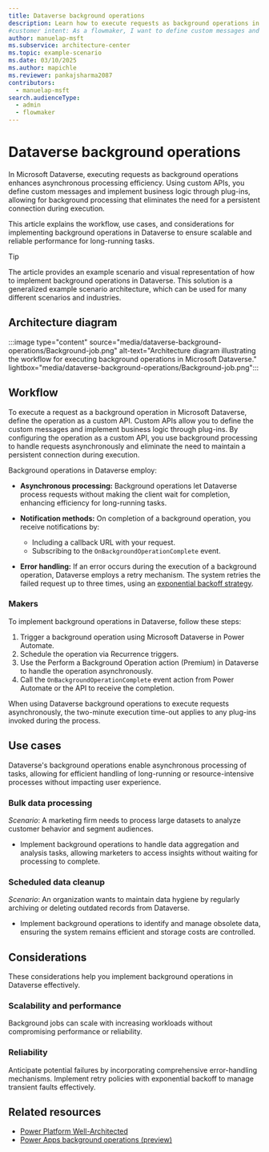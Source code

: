 ```yaml
---
title: Dataverse background operations
description: Learn how to execute requests as background operations in Microsoft Dataverse using custom APIs for efficient asynchronous processing.
#customer intent: As a flowmaker, I want to define custom messages and implement business logic through plug-ins so that I can use background processing in Dataverse.
author: manuelap-msft
ms.subservice: architecture-center
ms.topic: example-scenario
ms.date: 03/10/2025
ms.author: mapichle
ms.reviewer: pankajsharma2087
contributors:
  - manuelap-msft
search.audienceType:
  - admin
  - flowmaker
---
```


# Dataverse background operations

In Microsoft Dataverse, executing requests as background operations enhances asynchronous processing efficiency. Using custom APIs, you define custom messages and implement business logic through plug-ins, allowing for background processing that eliminates the need for a persistent connection during execution.

This article explains the workflow, use cases, and considerations for implementing background operations in Dataverse to ensure scalable and reliable performance for long-running tasks.

> [!TIP]
> The article provides an example scenario and visual representation of how to implement background operations in Dataverse. This solution is a generalized example scenario architecture, which can be used for many different scenarios and industries.

## Architecture diagram

:::image type="content" source="media/dataverse-background-operations/Background-job.png" alt-text="Architecture diagram illustrating the workflow for executing background operations in Microsoft Dataverse." lightbox="media/dataverse-background-operations/Background-job.png":::

## Workflow

To execute a request as a background operation in Microsoft Dataverse, define the operation as a custom API. Custom APIs allow you to define the custom messages and implement business logic through plug-ins. By configuring the operation as a custom API, you use background processing to handle requests asynchronously and eliminate the need to maintain a persistent connection during execution.

Background operations in Dataverse employ:

- **Asynchronous processing:** Background operations let Dataverse process requests without making the client wait for completion, enhancing efficiency for long-running tasks.

- **Notification methods:** On completion of a background operation, you receive notifications by:
  - Including a callback URL with your request.
  - Subscribing to the `OnBackgroundOperationComplete` event.
  
- **Error handling:** If an error occurs during the execution of a background operation, Dataverse employs a retry mechanism. The system retries the failed request up to three times, using an [exponential backoff strategy](https://en.wikipedia.org/wiki/Exponential_backoff).

### Makers

To implement background operations in Dataverse, follow these steps:

1. Trigger a background operation using Microsoft Dataverse in Power Automate.
1. Schedule the operation via Recurrence triggers.
1. Use the Perform a Background Operation action (Premium) in Dataverse to handle the operation asynchronously.
1. Call the `OnBackgroundOperationComplete` event action from Power Automate or the API to receive the completion.

When using Dataverse background operations to execute requests asynchronously, the two-minute execution time-out applies to any plug-ins invoked during the process.

## Use cases

Dataverse's background operations enable asynchronous processing of tasks, allowing for efficient handling of long-running or resource-intensive processes without impacting user experience.

### Bulk data processing

*Scenario*: A marketing firm needs to process large datasets to analyze customer behavior and segment audiences.

- Implement background operations to handle data aggregation and analysis tasks, allowing marketers to access insights without waiting for processing to complete.

### Scheduled data cleanup

*Scenario*: An organization wants to maintain data hygiene by regularly archiving or deleting outdated records from Dataverse.

- Implement background operations to identify and manage obsolete data, ensuring the system remains efficient and storage costs are controlled.

## Considerations

These considerations help you implement background operations in Dataverse effectively.

### Scalability and performance

Background jobs can scale with increasing workloads without compromising performance or reliability.

### Reliability

Anticipate potential failures by incorporating comprehensive error-handling mechanisms. Implement retry policies with exponential backoff to manage transient faults effectively.

## Related resources

- [Power Platform Well-Architected](/power-platform/well-architected/reliability/background-jobs)
- [Power Apps background operations (preview)](/power-apps/developer/data-platform/background-operations?tabs=sdk)